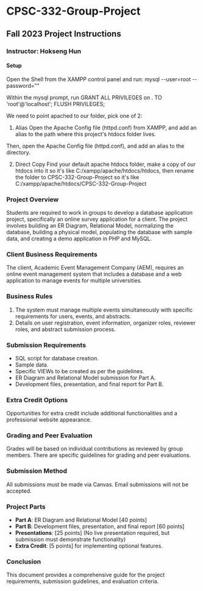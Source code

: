 # CPSC-332-Group-Project
## Fall 2023 Project Instructions

### Instructor: Hokseng Hun

#### Setup

Open the Shell from the XAMPP control panel and run: mysql --user=root --password=""

Within the mysql prompt, run GRANT ALL PRIVILEGES on *.* TO 'root'@'localhost'; FLUSH PRIVILEGES;

We need to point apached to our folder, pick one of 2:
1) Alias
Open the Apache Config file (httpd.conf) from XAMPP, and add an alias to the path where this project's htdocs folder lives.

Then, open the Apache Config file (httpd.conf), and add an alias to the directory.

2) Direct Copy
Find your default apache htdocs folder, make a copy of our htdocs into it so it's like C:/xampp/apache/htdocs/htdocs, then rename the folder to CPSC-332-Group-Project so it's like C:/xampp/apache/htdocs/CPSC-332-Group-Project


### Project Overview
Students are required to work in groups to develop a database application project, specifically an online survey application for a client. The project involves building an ER Diagram, Relational Model, normalizing the database, building a physical model, populating the database with sample data, and creating a demo application in PHP and MySQL.

### Client Business Requirements
The client, Academic Event Management Company (AEM), requires an online event management system that includes a database and a web application to manage events for multiple universities.

### Business Rules
1. The system must manage multiple events simultaneously with specific requirements for users, events, and abstracts.
2. Details on user registration, event information, organizer roles, reviewer roles, and abstract submission process.

### Submission Requirements
- SQL script for database creation.
- Sample data.
- Specific VIEWs to be created as per the guidelines.
- ER Diagram and Relational Model submission for Part A.
- Development files, presentation, and final report for Part B.

### Extra Credit Options
Opportunities for extra credit include additional functionalities and a professional website appearance.

### Grading and Peer Evaluation
Grades will be based on individual contributions as reviewed by group members. There are specific guidelines for grading and peer evaluations.

### Submission Method
All submissions must be made via Canvas. Email submissions will not be accepted.

### Project Parts
- **Part A**: ER Diagram and Relational Model [40 points]
- **Part B**: Development files, presentation, and final report [60 points]
- **Presentations**: [25 points] (No live presentation required, but submission must demonstrate functionality)
- **Extra Credit**: [5 points] for implementing optional features.

### Conclusion
This document provides a comprehensive guide for the project requirements, submission guidelines, and evaluation criteria.


